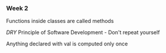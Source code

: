 ### Week 2

Functions inside classes are called methods

*DRY* Principle of Software Development - Don't repeat yourself

Anything declared with val is computed only once 